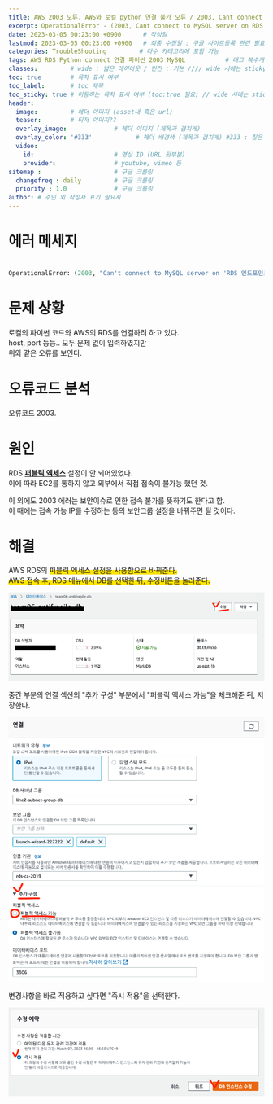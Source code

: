 ```yaml
---
title: AWS 2003 오류. AWS와 로컬 python 연결 불가 오류 / 2003, Cant connect to MySQL server on RDS (timed out)  # 제목
excerpt: OperationalError - (2003, Cant connect to MySQL server on RDS 엔드포인트 경로 (timed out)) # 서브 타이틀
date: 2023-03-05 00:23:00 +0900      # 작성일
lastmod: 2023-03-05 00:23:00 +0900   # 최종 수정일 : 구글 사이트등록 관련 필요
categories: TroubleShooting         # 다수 카테고리에 포함 가능
tags: AWS RDS Python connect 연결 파이썬 2003 MySQL           # 태그 복수개 가능
classes:         # wide : 넓은 레이아웃 / 빈칸 : 기본 //// wide 시에는 sticky toc 불가
toc: true        # 목차 표시 여부
toc_label:       # toc 제목
toc_sticky: true # 이동하는 목차 표시 여부 (toc:true 필요) // wide 시에는 sticky toc 불가
header: 
  image:         # 헤더 이미지 (asset내 혹은 url)
  teaser:        # 티저 이미지??
  overlay_image:             # 헤더 이미지 (제목과 겹치게)
  overlay_color: '#333'            # 헤더 배경색 (제목과 겹치게) #333 : 짙은 회색
  video:
    id:                      # 영상 ID (URL 뒷부분)
    provider:                # youtube, vimeo 등
sitemap :                    # 구글 크롤링
  changefreq : daily         # 구글 크롤링
  priority : 1.0             # 구글 크롤링
author: # 주인 외 작성자 표기 필요시
---
```

<!--postNo: 20230305_001-->

# 에러 메세지

```python

OperationalError: (2003, "Can't connect to MySQL server on 'RDS 엔드포인트 경로. 가명처리' (timed out)")

```


# 문제 상황

로컬의 파이썬 코드와 AWS의 RDS를 연결하려 하고 있다.  
host, port 등등.. 모두 문제 없이 입력하였지만  
위와 같은 오류를 보인다.  

# 오류코드 분석

오류코드 2003.  


# 원인

RDS **<u>퍼블릭 엑세스</u>** 설정이 안 되어있었다.  
이에 따라 EC2를 통하지 않고 외부에서 직접 접속이 불가능 했던 것.  

이 외에도 2003 에러는 보안이슈로 인한 접속 불가를 뜻하기도 한다고 함.  
이 때에는 접속 가능 IP를 수정하는 등의 보안그룹 설정을 바꿔주면 될 것이다.  


# 해결

AWS RDS의 <span style='background:linear-gradient(to top, #FFE400 50%, transparent 50%)'> 퍼블릭 엑세스 설정을 사용함으로</spam> 바꿔준다.  
AWS 접속 후, RDS 메뉴에서 DB를 선택한 뒤, 수정버튼을 눌러준다.  

![](/assets/images/20230305_001_001.png)  

중간 부분의 연결 섹션의 "추가 구성" 부분에서 "퍼블릭 엑세스 가능"을 체크해준 뒤, 저장한다.  

![](/assets/images/20230305_001_002.png)  

변경사항을 바로 적용하고 싶다면 "즉시 적용"을 선택한다.  

![](/assets/images/20230305_001_003.png)  




